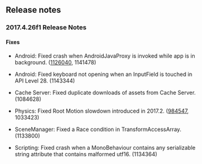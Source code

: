 ## Release notes

### 2017.4.26f1 Release Notes

#### Fixes

-   Android: Fixed crash when AndroidJavaProxy is invoked while app is in background. ([1126040](https://issuetracker.unity3d.com/issues/android-app-crashes-when-invoking-java-proxy-while-the-app-is-in-the-background), 1141478)

-   Android: Fixed keyboard not opening when an InputField is touched in API Level 28. (1143344)

-   Cache Server: Fixed duplicate downloads of assets from Cache Server. (1084628)

-   Physics: Fixed Root Motion slowdown introduced in 2017.2. ([984547](https://issuetracker.unity3d.com/issues/upgrading-project-from-2017-dot-1-to-2017-dot-2-slows-down-root-motion), 1033423)

-   SceneManager: Fixed a Race condition in TransformAccessArray. (1133800)

-   Scripting: Fixed crash when a MonoBehaviour contains any serializable string attribute that contains malformed utf16. (1134364)
